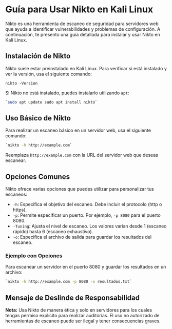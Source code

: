 # Guía para Usar Nikto en Kali Linux

Nikto es una herramienta de escaneo de seguridad para servidores web que ayuda a identificar vulnerabilidades y problemas de configuración. A continuación, te presento una guía detallada para instalar y usar Nikto en Kali Linux.

## Instalación de Nikto

Nikto suele estar preinstalado en Kali Linux. Para verificar si está instalado y ver la versión, usa el siguiente comando:

`nikto -Version`

Si Nikto no está instalado, puedes instalarlo utilizando `apt`:
```bash
`sudo apt update sudo apt install nikto`
```


## Uso Básico de Nikto

Para realizar un escaneo básico en un servidor web, usa el siguiente comando:
```bash
`nikto -h http://example.com`
```
Reemplaza `http://example.com` con la URL del servidor web que deseas escanear.

## Opciones Comunes

Nikto ofrece varias opciones que puedes utilizar para personalizar tus escaneos:

- `-h`: Especifica el objetivo del escaneo. Debe incluir el protocolo (http o https).
- `-p`: Permite especificar un puerto. Por ejemplo, `-p 8080` para el puerto 8080.
- `-Tuning`: Ajusta el nivel de escaneo. Los valores varían desde 1 (escaneo rápido) hasta 6 (escaneo exhaustivo).
- `-o`: Especifica el archivo de salida para guardar los resultados del escaneo.

### Ejemplo con Opciones

Para escanear un servidor en el puerto 8080 y guardar los resultados en un archivo:
```bash
`nikto -h http://example.com -p 8080 -o resultados.txt`
```

## Mensaje de Deslinde de Responsabilidad

**Nota:** Usa Nikto de manera ética y solo en servidores para los cuales tengas permiso explícito para realizar auditorías. El uso no autorizado de herramientas de escaneo puede ser ilegal y tener consecuencias graves.

